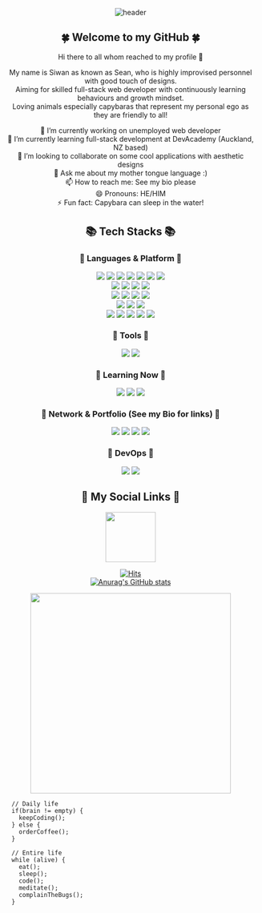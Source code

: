 

<div align="center">
  
  ![header](https://capsule-render.vercel.app/api?type=cylinder&color=0:393659,50:7974AA,100:A0D2DB&height=180&section=header&text=Lualin%20Github&animation=fadeIn&fontSize=70&fontColor=fff&fontAlignY=40&desc=🥀%20🌺%20🌸%20🌼%20🌻&descSize=35&descAlignY=80)

  
  ## 🍀 Welcome to my GitHub 🍀
  Hi there to all whom reached to my profile 👋

  My name is Siwan as known as Sean, who is highly improvised personnel with good touch of designs. <br>
  Aiming for skilled full-stack web developer with continuously learning behaviours and growth mindset. <br>
  Loving animals especially capybaras that represent my personal ego as they are friendly to all! <br>

  🔭 I’m currently working on unemployed web developer <br>
  🌱 I’m currently learning full-stack development at DevAcademy (Auckland, NZ based) <br>
  👯 I’m looking to collaborate on some cool applications with aesthetic designs <br>
  💬 Ask me about my mother tongue language :) <br>
  📫 How to reach me: See my bio please <br>
  😄 Pronouns: HE/HIM <br>
  ⚡ Fun fact: Capybara can sleep in the water! <br>

  ## 📚 Tech Stacks 📚
  
  ### 🌺 Languages & Platform 🌺

  <div>
    <img src="https://img.shields.io/badge/HTML5-E34F26?style=flat&logo=HTML5&logoColor=white" />
    <img src="https://img.shields.io/badge/CSS3-1572B6?style=flat&logo=CSS3&logoColor=white" />
    <img src="https://img.shields.io/badge/Javascript-F7DF1E?style=flat&logo=Javascript&logoColor=white" />
    <img src="https://img.shields.io/badge/Typescript-3178C6?style=flat&logo=Typescript&logoColor=white" />
    <img src="https://img.shields.io/badge/Python-3776AB?style=flat&logo=Python&logoColor=white" />
    <img src="https://img.shields.io/badge/JSON-000000?style=flat&logo=JSON&logoColor=white" />
    <img src="https://img.shields.io/badge/C Sharp-239120?style=flat&logo=C#&logoColor=white" />
  </div>
  <div>
      <img src="https://img.shields.io/badge/SQLite-003B57?style=flat&logo=SQLite&logoColor=white" />
      <img src="https://img.shields.io/badge/MySQL-4479A1?style=flat&logo=MySQL&logoColor=white" />
      <img src="https://img.shields.io/badge/MSSQL-CC2927?style=flat&logo=microsoftsqlserver&logoColor=white" />
      <img src="https://img.shields.io/badge/GraphQL-E10098?style=flat&logo=graphql&logoColor=white" />
  </div>
  <div>
      <img src="https://img.shields.io/badge/React-61DAFB?style=flat&logo=React&logoColor=white" />
      <img src="https://img.shields.io/badge/Redux-764ABC?style=flat&logo=Redux&logoColor=white" />
      <img src="https://img.shields.io/badge/Django-092E20?style=flat&logo=Django&logoColor=white" />
      <img src="https://img.shields.io/badge/Flask-000000?style=flat&logo=Flask&logoColor=white" />
  </div>
  <div>
      <img src="https://img.shields.io/badge/Node.js-339933?style=flat&logo=node.js&logoColor=white" />
      <img src="https://img.shields.io/badge/TS Node-3178C6?style=flat&logo=tsnode&logoColor=white" />
      <img src="https://img.shields.io/badge/Express.js-000000?style=flat&logo=Express&logoColor=white" />
  </div>
  <div>
      <img src="https://img.shields.io/badge/Tailwind CSS-06B6D4?style=flat&logo=tailwindcss&logoColor=white" />
      <img src="https://img.shields.io/badge/Bootstrap-7952B3?style=flat&logo=bootstrap&logoColor=white" />
      <img src="https://img.shields.io/badge/MUI-007FFF?style=flat&logo=mui&logoColor=white" />
      <img src="https://img.shields.io/badge/Sass-CC6699?style=flat&logo=sass&logoColor=white" />
      <img src="https://img.shields.io/badge/Less-1D365D?style=flat&logo=less&logoColor=white" />
  </div>
  
  ### 🌼 Tools 🌼 
  
  <div>
      <img src="https://img.shields.io/badge/VS Code-007ACC?style=flat&logo=visualstudiocode&logoColor=white" />
      <img src="https://img.shields.io/badge/Github-181717?style=flat&logo=github&logoColor=white" />
  </div>
  
  ### 🌸 Learning Now 🌸
  
  <div>
      <img src="https://img.shields.io/badge/Svelte-FF3E00?style=flat&logo=Svelte&logoColor=white" />
      <img src="https://img.shields.io/badge/Next.js-000000?style=flat&logo=nextdotjs&logoColor=white" />
      <img src="https://img.shields.io/badge/Three.js-000000?style=flat&logo=threedotjs&logoColor=white" />
  </div>
  
  ### 🌻 Network & Portfolio (See my Bio for links) 🌻
  
  <div>
      <img src="https://img.shields.io/badge/LinkedIn-0A66C2?style=flat&logo=linkedin&logoColor=white"/>
      <img src="https://img.shields.io/badge/Instagram-E4405F?style=flat&logo=instagram&logoColor=white" />
      <img src="https://img.shields.io/badge/Mail-EA4335?style=flat&logo=gmail&logoColor=white" />
      <img src="https://img.shields.io/badge/Portfolio-34A7C1?style=flat&logo=protodotio&logoColor=white" />

  </div>
  
   ### 🪷 DevOps 🪷
  
  <div>
      <img src="https://img.shields.io/badge/Vercel-000000?style=flat&logo=vercel&logoColor=white"/>
      <img src="https://img.shields.io/badge/Render-46E3B7?style=flat&logo=render&logoColor=white" />
  </div>
    
  ## 🍒 My Social Links 🍒

  <a href="https://www.instagram.com/___lualinxxi/" target="blank"><img align="center" src="![image](https://user-images.githubusercontent.com/104989704/235876171-22604b56-8ab2-473f-838b-f8dd96a4fb6f.png)" height="100" /></a>

  [![Hits](https://hits.seeyoufarm.com/api/count/incr/badge.svg?url=https%3A%2F%2Fgithub.com%2Flualin&count_bg=%23F3C5F2&title_bg=%23BE73E8&icon=github.svg&icon_color=%239FBEFF&title=hits&edge_flat=false)](https://hits.seeyoufarm.com)
  <br>
  [![Anurag's GitHub stats](https://github-readme-stats.vercel.app/api?username=lualin&theme=material-palenight&show_icons=true)](https://github.com/lualin/github-readme-stats)

  
  <a href="URL_REDIRECT" target="blank"><img align="center" src="https://media.tenor.com/K3uxrqffdCAAAAAC/capybara-orange.gif" height="400" /></a>
  
</div>

```
  // Daily life
  if(brain != empty) {
    keepCoding();
  } else {
    orderCoffee();
  }
  
  // Entire life
  while (alive) {
    eat();
    sleep();
    code();
    meditate();
    complainTheBugs();
  }
```
